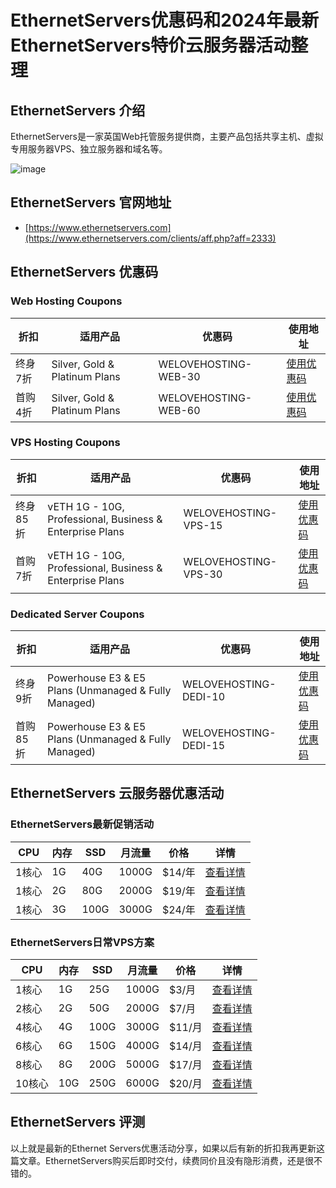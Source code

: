# EthernetServers优惠码和2024年最新EthernetServers特价云服务器活动整理

## EthernetServers 介绍

EthernetServers是一家英国Web托管服务提供商，主要产品包括共享主机、虚拟专用服务器VPS、独立服务器和域名等。

![image](https://github.com/megan143/EthernetServers/assets/157262540/605fbf07-642c-4828-8989-601e1e70383f)

## EthernetServers 官网地址

- [https://www.ethernetservers.com](https://www.ethernetservers.com/clients/aff.php?aff=2333)

## EthernetServers 优惠码

### Web Hosting Coupons

| 折扣 | 适用产品 | 优惠码 | 使用地址 |
| ------ | ------ | ------ | ------ |
| 终身7折 | Silver, Gold & Platinum Plans | WELOVEHOSTING-WEB-30 | [使用优惠码](https://www.ethernetservers.com/clients/aff.php?aff=2333) |
| 首购4折 | Silver, Gold & Platinum Plans | WELOVEHOSTING-WEB-60 | [使用优惠码](https://www.ethernetservers.com/clients/aff.php?aff=2333) |

### VPS Hosting Coupons

| 折扣 | 适用产品 | 优惠码 | 使用地址 |
| ------ | ------ | ------ | ------ |
| 终身85折 | vETH 1G - 10G, Professional, Business & Enterprise Plans | WELOVEHOSTING-VPS-15 | [使用优惠码](https://www.ethernetservers.com/clients/aff.php?aff=2333) |
| 首购7折 | vETH 1G - 10G, Professional, Business & Enterprise Plans | WELOVEHOSTING-VPS-30 | [使用优惠码](https://www.ethernetservers.com/clients/aff.php?aff=2333) |

### Dedicated Server Coupons

| 折扣 | 适用产品 | 优惠码 | 使用地址 |
| ------ | ------ | ------ | ------ |
| 终身9折 | Powerhouse E3 & E5 Plans (Unmanaged & Fully Managed) | WELOVEHOSTING-DEDI-10 | [使用优惠码](https://www.ethernetservers.com/clients/aff.php?aff=2333) |
| 首购85折 | Powerhouse E3 & E5 Plans (Unmanaged & Fully Managed) | WELOVEHOSTING-DEDI-15 | [使用优惠码](https://www.ethernetservers.com/clients/aff.php?aff=2333) |


## EthernetServers 云服务器优惠活动

### EthernetServers最新促销活动

| CPU | 内存 | SSD | 月流量 | 价格 | 详情 |
|------|-----|------|--------|------|------|
| 1核心 | 1G | 40G | 1000G | $14/年 | [查看详情](https://www.ethernetservers.com/clients/aff.php?aff=2333&pid=142) |
| 1核心 | 2G | 80G | 2000G | $19/年 | [查看详情](https://www.ethernetservers.com/clients/aff.php?aff=2333&pid=143) |
| 1核心 | 3G | 100G | 3000G | $24/年 | [查看详情](https://www.ethernetservers.com/clients/aff.php?aff=2333&pid=195) |

### EthernetServers日常VPS方案

| CPU | 内存 | SSD | 月流量 | 价格 | 详情 |
|------|-----|------|--------|------|------|
| 1核心 | 1G | 25G | 1000G | $3/月 | [查看详情](https://www.ethernetservers.com/clients/aff.php?aff=2333&gid=1) |
| 2核心 | 2G | 50G | 2000G | $7/月 | [查看详情](https://www.ethernetservers.com/clients/aff.php?aff=2333&gid=1) |
| 4核心 | 4G | 100G | 3000G | $11/月 | [查看详情](https://www.ethernetservers.com/clients/aff.php?aff=2333&gid=1) |
| 6核心 | 6G | 150G | 4000G | $14/月 | [查看详情](https://www.ethernetservers.com/clients/aff.php?aff=2333&gid=1) |
| 8核心 | 8G | 200G | 5000G | $17/月 | [查看详情](https://www.ethernetservers.com/clients/aff.php?aff=2333&gid=1) |
| 10核心 | 10G | 250G | 6000G | $20/月 | [查看详情](https://www.ethernetservers.com/clients/aff.php?aff=2333&gid=1) |

## EthernetServers 评测

以上就是最新的Ethernet Servers优惠活动分享，如果以后有新的折扣我再更新这篇文章。EthernetServers购买后即时交付，续费同价且没有隐形消费，还是很不错的。
